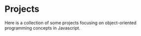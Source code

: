 # Projects

Here is a collection of some projects focusing on object-oriented programming concepts in Javascript.
